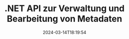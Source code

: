 ---
############################# Static ############################
layout: "product"
date: 2024-03-14T18:19:54
draft: false

product: "Metadata"
product_tag: "metadata"
platform: ".NET"
platform_tag: "net"

############################# Head ############################
head_title: ".NET API zum Lesen, Anzeigen, Extrahieren, Entfernen und Exportieren von Metadaten"
head_description: "C# .NET Metadaten-API zum Lesen, Schreiben, Bearbeiten, Analysieren, Suchen, Extrahieren, Entfernen, Vergleichen und Exportieren von Metadaten von PDF Word Excel PPTX Outlook Audio Video und Bildern."

############################# Header ############################
title: ".NET API zur Verwaltung und Bearbeitung von Metadaten"
description: "Erstellen Sie .NET Anwendungen zum Lesen, Bearbeiten, Entfernen, Abrufen, Suchen, Vergleichen, Ersetzen und Exportieren von Metadateninformationen aller gängigen Dokument- und Bilddateiformate."
button:
    enable: true

############################# SubMenu ############################
submenu:
    enable: true
    
    left:
        img_alt: "GroupDocs.Metadata for .NET"
        image: "https://www.groupdocs.cloud/templates/groupdocs/images/product-logos/groupdocs-metadata-net.png"
        product: "GroupDocs.Metadata"
        platform: ".NET"
        
    middle:
        button:
            # button loop
            - link: "#overview"
              text: "Überblick"

            # button loop
            - link: "#features"
              text: "Funktionen"

            # button loop
            - link: "#support"
              text: "Unterstützung"

            # button loop
            - link: "https://products.groupdocs.app/metadata"
              text: "Live-Demo"

            # button loop
            - link: "https://purchase.groupdocs.com/pricing/metadata/net"
              text: "Preisgestaltung"

    right:
        link_download: "https://downloads.groupdocs.com/metadata"
        link_learn: "https://docs.groupdocs.com/metadata/net/"
        link_buy: "https://purchase.groupdocs.com"

############################# Overview ############################
overview:
    enable: true
    content: |
      Die GroupDocs.Metadata for .NET API lässt sich einfach in C#, ASP .NET und andere .NET -basierte Anwendungen integrieren, sodass Ihre Endbenutzer Metadaten aus einer Reihe von Bildern, Dokumenten und anderen Mediendateiformaten bearbeiten können, ohne externe Software installieren zu müssen. Die .NET Metadatenbibliothek unterstützt die Erstellung von Tools zum schnellen Hinzufügen von Funktionen zum Anzeigen, Bearbeiten, Entfernen, Extrahieren, Vergleichen und Exportieren von Metadaten zu einer Reihe von branchenüblichen Dokumentenformaten wie PDF, Microsoft Office Word, Excel Tabellenkalkulationen, PowerPoint Präsentationen, Outlook E-Mails, Project, Visio Diagrammen, OneNote, Bildern, AutoCAD, Photoshop, Audio-, Video- und Metadateien.  

      Die Metadaten-API ist sehr flexibel und einfach zu bedienen. Sie ruft die Dokumentdatei als Eingabe ab, analysiert die Metadateninformationen, ermöglicht die Ausführung unterstützter Metadatenoperationen und speichert die geänderte Datei, um bei zukünftiger Verwendung schnell darauf zugreifen zu können. Es funktioniert mit den wichtigsten Metadatenstandards wie integrierten, XMP, EXIF, IPTC, Image Resource Blocks, ID3 und benutzerdefinierten Metadateneigenschaften. Über die GroupDocs.Metadata for .NET -API können Sie auch zwei Dokumente vergleichen, um Unterschiede und Ähnlichkeiten in ihren Metadateneigenschaften zu ermitteln. Sie können auch Metadaten der erforderlichen Dokumente nach Excel, CSV oder DataSet exportieren.

      GroupDocs.Metadata for .NET kann zur Entwicklung von Anwendungen in jeder Entwicklungsumgebung verwendet werden, die auf die .NET -Plattform abzielt. Es ist mit allen auf .NET basierenden Sprachen kompatibel und unterstützt gängige Betriebssysteme (Windows, Linux, Mac OS), auf denen Mono- oder .NET -Frameworks (einschließlich .NET Core) installiert werden können.
    tabs:
      enable: true
      
      ## TAB ONE ##
      tab_one:
        description: |
          Im Folgenden finden Sie eine Übersicht über GroupDocs.Metadata for .NET:
      
        left:
          enable: true
          icon: "fas fa-file-image"
          title: "Mit Bildern arbeiten"
          content: |
            * XMP Metadaten
            * EXIF Metadaten
            * IPTC-IIM Metadaten
            * PSD Metadaten
            * CAD Metadaten
            * Zusätzliche IFD-Tags analysieren
        
        right:
          enable: true
          icon: "fab fa-html5"
          title: "Arbeiten mit Audio & Video"
          content: |
            * Erkennung des Runtime-Formats MP3
            * Lyrics3 Tag lesen
            * MPEG Audio Informationen lesen
            * AVI Header-Informationen lesen
            * Matroska-Untertitel lesen
            * Daten nach Excel oder CSV exportieren
      
      ## TAB TWO ##
      tab_two:
        description: |
          GroupDocs.Metadata for .NET unterstützt Folgendes [Dateiformate für Dokumente](https://docs.groupdocs.com/metadata/net/supported-document-formats/):

        left:
          enable: true
          table:
            # table loop
            - title: "Microsoft Office"
              content: |
                * **Word:** DOC, DOCX, DOCM, DOT, DOTX, DOTM, RTF, TXT
                * **Excel:** XLS, XLSX, XLSM, XLSB, XLTM, XLT, XLTM, XLTX, XLAM, SXC, SpreadsheetML
                * **PowerPoint:** PPT, PPTX, PPS, PPSX, PPSM, POT, POTM, POTX, PPTM
                * **Visio:** VSD, VDX, VSS, VSSX, VSX, VST, VSTX, VTX, VSDX, VDW, VSTM, VSSM, VSDM
                * **Project:** MPP
                * **Outlook:** MSG, EML, EMLX, PST, OST
                * **OneNote:** ONE

        right:
          enable: true
          table:
            # table loop
            - title: "Andere Formate"
              content: |
                * **OpenDocument**: ODT, ODS
                * **Portable**: PDF
                * **Photoshop**: PSD
                * **AutoCAD**: DWG, DXF
                * **Audio**:  MP3, WAV
                * **Video**: AVI, MOV, QT, FLV
                * **Metafiles**: EMF, WMF
                * **vCard**: VCF, VCR
                * **Bilder**: JPG, JPEG, JPE, JP2, PNG, GIF, TIFF, WebP, BMP, DJVU, DJV, DICOM
                * **Matroska Media Container**: MKV, MKA, MK3D, WEBM
                * **OpenType**: OTF, OTC, TTF, TTC
                * **Andere**: EPUB, ZIP, TORRENT, ASF

      ## TAB THREE ##
      tab_three:
        description: |
          GroupDocs.Metadata for .NET unterstützt die folgenden Betriebssysteme, Frameworks und Paketmanager:
        
        left:
          enable: true
          table:
            # table loop
            - icon: "fab fa-windows"
              title: "Betriebssysteme"
              content: |
                * Windows Desktop
                * Windows Server
                * Windows Azure
                * Linux

            # table loop
            - icon: "fas fa-code"
              title: "Unterstützte Frameworks"
              content: |
                * .NET Framework 2.0 oder höher
                * Mono Framework 1.2 oder höher
                * .NET Standard 2.0
                * .NET Core 2.0
                * .NET Core 2.1
        right:
          enable: true
          table:
            # table loop
            - icon: "fas fa-box"
              title: "Paketmanager"
              content: |
                * NuGet

            # table loop
            - icon: "fas fa-tools"
              title: "Entwicklungsumgebungen"
              content: |
                * Microsoft Visual Studio
                * Xamarin.Android
                * Xamarin.IOS
                * Xamarin.Mac
                * MonoDevelop

############################# Features ############################
features:
    enable: true
    title: "GroupDocs.Metadata for .NET Funktionen"

    feature:
      # feature loop
      - icon: "fas fa-copy"
        content: "Identifizieren Sie integrierte und benutzerdefinierte Metadaten"
       
      # feature loop
      - icon: "fas fa-eye"
        content: "Versteckte Daten in Microsoft Word, Excel, PowerPoint & PDF abrufen und entfernen"

      # feature loop
      - icon: "fas fa-bolt"
        content: "Laufzeiterkennung des Dokumentdateityps"
      
      # feature loop
      - icon: "fas fa-file-powerpoint"
        content: "Fähigkeit, digitale Signaturen zu erkennen/zu entfernen"

      # feature loop
      - icon: "fas fa-code"
        content: "Identify Passwortschutz und Support für den Matroska Multimedia Container"

      # feature loop
      - icon: "fas fa-cloud"
        content: "Miniaturansichten abrufen und Bildvorschauen für unterstützte Formate rendern"

      # feature loop
      - icon: "fas fa-remove-format"
        content: "Ermitteln Sie den MIME-Typ einer bestimmten Datei oder eines bestimmten Dateistreams"

      # feature loop
      - icon: "fas fa-comment-slash"
        content: "Generieren Sie Bildvorschauen für EPUB, CAD, EML & MSG Dateien"

      # feature loop
      - icon: "fas fa-location-arrow"
        content: "Verwenden Sie den definierten Schlüssel, um die Metadateneigenschaft unterstützter Formate zu lesen"

      # feature loop
      - icon: "fas fa-border-all"
        content: "Metadaten von E-Mail-Nachrichten lesen und OpenType-Schriftdateien analysieren"

      # feature loop
      - icon: "fas fa-wrench"
        content: "Matroska-Untertitel lesen und Metadaten von Audio und Video Dateien abrufen"

      # feature loop
      - icon: "fas fa-columns"
        content: "Holen Sie sich Metadaten von Archivformaten und Torrents"

      # feature loop
      - icon: "fas fa-file-word"
        content: "Vergleichen Sie die Metadateneigenschaften unterstützter Formate und Identitätsunterschiede oder Ähnlichkeiten"

      # feature loop
      - icon: "fas fa-envelope"
        content: "Suchen Sie nach Metadateneigenschaften von Dateien und zählen Sie alle Arten von Metadaten auf"

      # feature loop
      - icon: "fas fa-print"
        content: "Metadateneigenschaften unterstützter Dateiformate ersetzen"

      # feature loop
      - icon: "fas fa-file-archive"
        content: "Extrahieren Sie Metadaten aus Microsoft Excel -Dateien ab Excel 95"

      # feature loop
      - icon: "fas fa-lock"
        content: "Finden Sie Fotos, die mit einer bestimmten Kamera aufgenommen wurden"

      # feature loop
      - icon: "fas fa-file-code"
        content: "Importieren Sie Bilder, Metadateneigenschaften und entfernen Sie Standortinformationen aus Fotos"

      # feature loop
      - icon: "fas fa-fill-drip"
        content: "Metadaten und Kommentare aus Berichten und Dokumenten entfernen"
        
      # feature loop
      - icon: "fas fa-file-excel"
        content: "Extrahieren Sie Textmetadaten aus PNG Bilddateien"

      # feature loop
      - icon: "fas fa-heading"
        content: "Reduzierung des Speicherverbrauchs von Dokumenten und Bildern"

      # feature loop
      - icon: "fas fa-project-diagram"
        content: "Aktualisieren Sie die Eigenschaften von EXIF Metadaten in WEBP-, PNG - und PSD -Dateien"

      # feature loop
      - icon: "fas fa-cube"
        content: "Extrahieren Sie XMP Metadateneigenschaften in MOV, MP3 und WEBP-Dateien"

      # feature loop
      - icon: "fab fa-uncharted"
        content: "Hinzufügen, Aktualisieren und Löschen von IPTC Metadatenpaketen in TIFF Bildern"

        
    more_feature:
      # more_feature_loop
      - title: "Schnelles Abrufen von Metadateneigenschaften"
        content: |
          Mit der GroupDocs.Metadata for .NET API ist das Manipulieren beliebiger Metadaten für unterstützte Dateiformate eine ziemlich einfache Angelegenheit. Der folgende Code zeigt, wie einfach es ist, Photoshop Metadaten mit C# aus einer JPEG -Datei zu entfernen:
          ```cs
          using (var metadata = new GroupDocs.Metadata.Metadata("sample.jpeg"))
          {
            var root = metadata.GetRootPackage();
            root.RemoveImageResourcePackage();
            metadata.Save("output.jpeg");
          }
          ```      
      # more_feature_loop
      - title: "Abrufen und Manipulieren von versteckten Daten"
        content: "GroupDocs.Metadata for .NET bietet einen praktischen Mechanismus zum Abrufen und Entfernen versteckter Daten in PDF sowie Microsoft Word, Excel und PowerPoint Dokumenten. Sie können Kommentare bearbeiten, Felder, versteckte Seiten, Formularfelder, Anmerkungen und mehr zusammenführen."

############################# Support ############################
support:
    enable: true

############################# Solutions ############################
solutions:
    enable: true
    title: "GroupDocs.Metadata bietet APIs zum Anzeigen von Dokumenten für andere beliebte Entwicklungsumgebungen"

    solution:
        # solution loop
        - img_alt: "GroupDocs.Metadata for Java"
          image: "/border/groupdocs-metadata-java.svg"
          product: "GroupDocs.Metadata"
          platform: "Java"
          link: "/metadata/java/"

        # solution loop
        - img_alt: "GroupDocs.Metadata for Node.js"
          image: "/border/groupdocs-metadata-nodejs-java.svg"
          product: "GroupDocs.Metadata"
          platform: "Node.js via Java"
          link: "/metadata/nodejs-java/"

############################# Back to top ###############################
back_to_top:
  enable: true
---